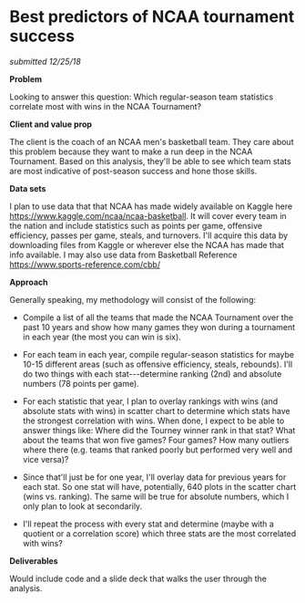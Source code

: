 Best predictors of NCAA tournament success
==========================================

*submitted 12/25/18*

**Problem**

Looking to answer this question: Which regular-season team statistics correlate most with wins in the NCAA Tournament?

**Client and value prop**

The client is the coach of an NCAA men's basketball team. They care about this problem because they want to make a run deep in the NCAA Tournament. Based on this analysis, they'll be able to see which team stats are most indicative of post-season success and hone those skills.

**Data sets**

I plan to use data that that NCAA has made widely available on Kaggle here <https://www.kaggle.com/ncaa/ncaa-basketball>. It will cover every team in the nation and include statistics such as points per game, offensive efficiency, passes per game, steals, and turnovers. I'll acquire this data by downloading files from Kaggle or wherever else the NCAA has made that info available. I may also use data from Basketball Reference <https://www.sports-reference.com/cbb/>

**Approach**

Generally speaking, my methodology will consist of the following:

-   Compile a list of all the teams that made the NCAA Tournament over the past 10 years and show how many games they won during a tournament in each year (the most you can win is six).

-   For each team in each year, compile regular-season statistics for maybe 10-15 different areas (such as offensive efficiency, steals, rebounds). I'll do two things with each stat---determine ranking (2nd) and absolute numbers (78 points per game).

-   For each statistic that year, I plan to overlay rankings with wins (and absolute stats with wins) in scatter chart to determine which stats have the strongest correlation with wins. When done, I expect to be able to answer things like: Where did the Tourney winner rank in that stat? What about the teams that won five games? Four games? How many outliers where there (e.g. teams that ranked poorly but performed very well and vice versa)?

-   Since that'll just be for one year, I'll overlay data for previous years for each stat. So one stat will have, potentially, 640 plots in the scatter chart (wins vs. ranking). The same will be true for absolute numbers, which I only plan to look at secondarily.

-   I'll repeat the process with every stat and determine (maybe with a quotient or a correlation score) which three stats are the most correlated with wins?

**Deliverables**

Would include code and a slide deck that walks the user through the analysis.
